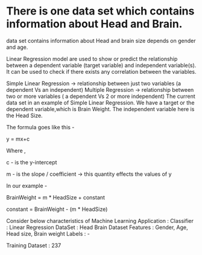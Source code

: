 # There is one data set which contains information about Head and Brain.

data set contains information about Head and brain size depends on gender and age.

Linear Regression model are used to show or predict the relationship between a dependent variable (target variable) and independent variable(s). It can be used to check if there exists any correlation between the variables.

Simple Linear Regression -> relationship between just two variables (a dependent Vs an independent)
Multiple Regression -> relationship between two or more variables ( a dependent Vs 2 or more independent)
The current data set in an example of Simple Linear Regression. We have a target or the dependent variable,which is Brain Weight. The independent variable here is the Head Size.

The formula goes like this -

y = mx+c

Where ,

c - is the y-intercept

m - is the slope / coefficient -> this quantity effects the values of y

In our example -

BrainWeight = m * HeadSize + constant

constant = BrainWeight - (m * HeadSize)


Consider below characteristics of Machine Learning Application :
Classifier : Linear Regression
DataSet : Head Brain Dataset
Features : Gender, Age, Head size, Brain weight
Labels : -

Training Dataset : 237

